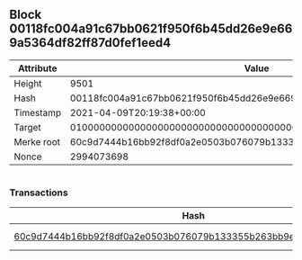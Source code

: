 ## Block 00118fc004a91c67bb0621f950f6b45dd26e9e669a5364df82ff87d0fef1eed4

Attribute | Value
--- | ---
Height | 9501
Hash | 00118fc004a91c67bb0621f950f6b45dd26e9e669a5364df82ff87d0fef1eed4
Timestamp | 2021-04-09T20:19:38+00:00
Target | 0100000000000000000000000000000000000000000000000000000000000000
Merke root | 60c9d7444b16bb92f8df0a2e0503b076079b133355b263bb9e4eb54bb2e313a0
Nonce | 2994073698

```

```

### Transactions

Hash | Amount
--- | ---
[60c9d7444b16bb92f8df0a2e0503b076079b133355b263bb9e4eb54bb2e313a0](60c9d7444b16bb92f8df0a2e0503b076079b133355b263bb9e4eb54bb2e313a0.md) | 10.00000000 SKEPTI 
